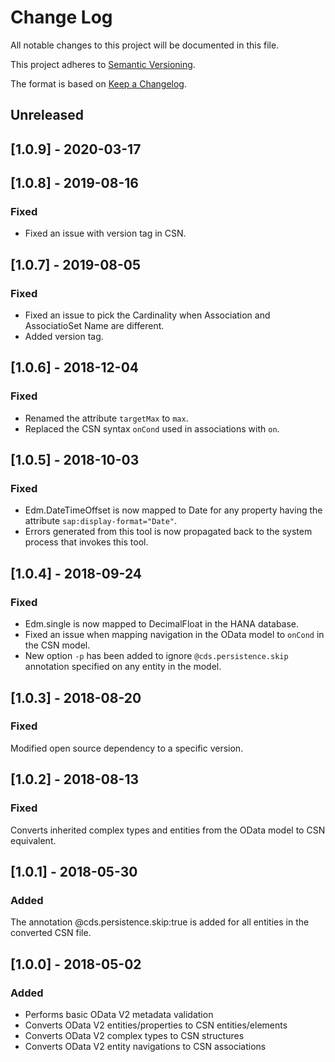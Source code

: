 # Change Log

All notable changes to this project will be documented in this file.

This project adheres to [Semantic Versioning](http://semver.org/).

The format is based on [Keep a Changelog](http://keepachangelog.com/).

## Unreleased

## [1.0.9] - 2020-03-17

## [1.0.8] - 2019-08-16

### Fixed
- Fixed an issue with version tag in CSN.

## [1.0.7] - 2019-08-05

### Fixed
- Fixed an issue to pick the Cardinality when Association and AssociatioSet Name are different.
- Added version tag.

## [1.0.6] - 2018-12-04
### Fixed
- Renamed the attribute `targetMax` to `max`.
- Replaced the CSN syntax `onCond` used in associations with `on`.

## [1.0.5] - 2018-10-03
### Fixed
- Edm.DateTimeOffset is now mapped to Date for any property having the attribute `sap:display-format="Date"`.
- Errors generated from this tool is now propagated back to the system process that invokes this tool.

## [1.0.4] - 2018-09-24
### Fixed
- Edm.single is now mapped to DecimalFloat in the HANA database.
- Fixed an issue when mapping navigation in the OData model to `onCond` in the CSN model.
- New option `-p` has been added to ignore `@cds.persistence.skip` annotation specified on any entity in the model.

## [1.0.3] - 2018-08-20
### Fixed
Modified open source dependency to a specific version.

## [1.0.2] - 2018-08-13
### Fixed
Converts inherited complex types and entities from the OData model to CSN equivalent.

## [1.0.1] - 2018-05-30

### Added
The annotation @cds.persistence.skip:true is added for all entities in the converted CSN file.

## [1.0.0] - 2018-05-02
 
### Added
- Performs basic OData V2 metadata validation
- Converts OData V2 entities/properties to CSN entities/elements
- Converts OData V2 complex types to CSN structures
- Converts OData V2 entity navigations to CSN associations
